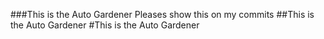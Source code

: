 ###This is the Auto Gardener
Pleases show this on my commits
##This is the Auto Gardener
#This is the Auto Gardener